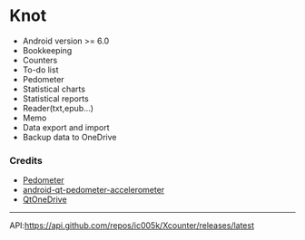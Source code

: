 # Knot

* Android version >= 6.0
* Bookkeeping
* Counters
* To-do list
* Pedometer
* Statistical charts
* Statistical reports
* Reader(txt,epub...)
* Memo
* Data export and import
* Backup data to OneDrive

### Credits

* [Pedometer](https://github.com/vikasy/Pedometer)
* [android-qt-pedometer-accelerometer](https://github.com/adct-the-experimenter/android-qt-pedometer-accelerometer)
* [QtOneDrive](https://github.com/AndreyMacritskiy/QtOneDrive)

---

API:https://api.github.com/repos/ic005k/Xcounter/releases/latest
